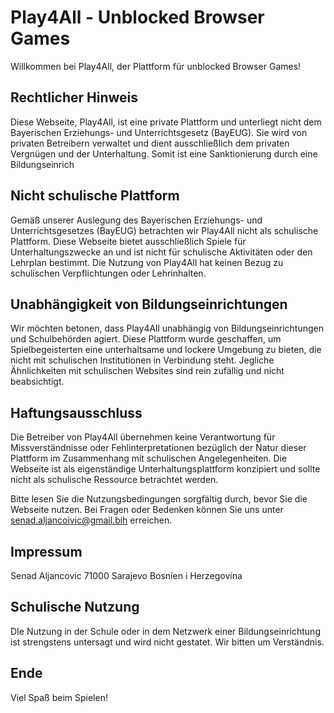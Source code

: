 # Play4All - Unblocked Browser Games

Willkommen bei Play4All, der Plattform für unblocked Browser Games!

## Rechtlicher Hinweis

Diese Webseite, Play4All, ist eine private Plattform und unterliegt nicht dem Bayerischen Erziehungs- und Unterrichtsgesetz (BayEUG). Sie wird von privaten Betreibern verwaltet und dient ausschließlich dem privaten Vergnügen und der Unterhaltung. Somit ist eine Sanktionierung durch eine Bildungseinrich

## Nicht schulische Plattform

Gemäß unserer Auslegung des Bayerischen Erziehungs- und Unterrichtsgesetzes (BayEUG) betrachten wir Play4All nicht als schulische Plattform. Diese Webseite bietet ausschließlich Spiele für Unterhaltungszwecke an und ist nicht für schulische Aktivitäten oder den Lehrplan bestimmt. Die Nutzung von Play4All hat keinen Bezug zu schulischen Verpflichtungen oder Lehrinhalten.

## Unabhängigkeit von Bildungseinrichtungen

Wir möchten betonen, dass Play4All unabhängig von Bildungseinrichtungen und Schulbehörden agiert. Diese Plattform wurde geschaffen, um Spielbegeisterten eine unterhaltsame und lockere Umgebung zu bieten, die nicht mit schulischen Institutionen in Verbindung steht. Jegliche Ähnlichkeiten mit schulischen Websites sind rein zufällig und nicht beabsichtigt.

## Haftungsausschluss

Die Betreiber von Play4All übernehmen keine Verantwortung für Missverständnisse oder Fehlinterpretationen bezüglich der Natur dieser Plattform im Zusammenhang mit schulischen Angelegenheiten. Die Webseite ist als eigenständige Unterhaltungsplattform konzipiert und sollte nicht als schulische Ressource betrachtet werden.

Bitte lesen Sie die Nutzungsbedingungen sorgfältig durch, bevor Sie die Webseite nutzen. Bei Fragen oder Bedenken können Sie uns unter senad.aljancoivic@gmail.bih erreichen.
## Impressum
Senad Aljancovic 
71000 Sarajevo
Bosnien i Herzegovina 
## Schulische Nutzung
DIe Nutzung in der Schule oder in dem Netzwerk einer Bildungseinrichtung ist strengstens untersagt und wird nicht gestatet. Wir bitten um Verständnis.
## Ende 
Viel Spaß beim Spielen!
